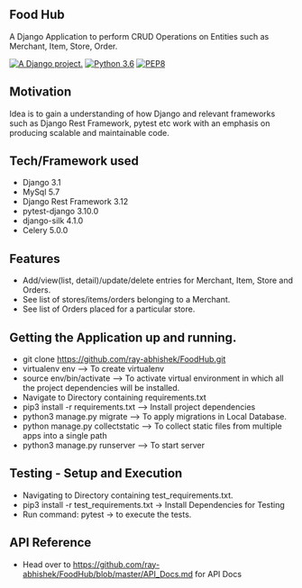 
## Food Hub
 A Django Application to perform CRUD Operations on Entities such as Merchant, Item, Store, Order.

<a href="http://www.djangoproject.com/"><img src="https://www.djangoproject.com/m/img/badges/djangoproject120x25.gif" border="0" alt="A Django project." title="A Django project." /></a>
[![Python 3.6](https://img.shields.io/badge/python-3.6-blue.svg)](https://www.python.org/downloads/release/python-360/)
[![PEP8](https://img.shields.io/badge/code%20style-pep8-orange.svg)](https://www.python.org/dev/peps/pep-0008/)

## Motivation
Idea is to gain a understanding of how Django and relevant frameworks such as Django Rest Framework, pytest etc work with an emphasis on producing scalable and maintainable code.

## Tech/Framework used

- Django 3.1
- MySql 5.7
- Django Rest Framework 3.12
- pytest-django 3.10.0
- django-silk 4.1.0 
- Celery 5.0.0

## Features
- Add/view(list, detail)/update/delete entries for Merchant, Item, Store and Orders.
- See list of stores/items/orders belonging to a Merchant.
- See list of Orders placed for a particular store. 


## Getting the Application up and running. 
- git clone https://github.com/ray-abhishek/FoodHub.git
- virtualenv env --> To create virtualenv
- source env/bin/activate --> To activate virtual environment in which all the project dependencies will be installed.
- Navigate to Directory containing requirements.txt 
- pip3 install -r requirements.txt --> Install project dependencies
- python3 manage.py migrate  --> To apply migrations in Local Database. 
- python manage.py collectstatic --> To collect static files from multiple apps into a single path
- python3 manage.py runserver --> To start server


## Testing - Setup and Execution 
- Navigating to Directory containing test_requirements.txt.
- pip3 install -r test_requirements.txt -> Install Dependencies for Testing
- Run command: pytest -> to execute the tests.

## API Reference

- Head over to https://github.com/ray-abhishek/FoodHub/blob/master/API_Docs.md for API Docs